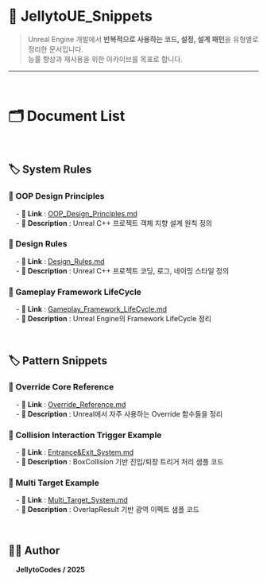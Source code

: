 # 🧠 JellytoUE_Snippets

> Unreal Engine 개발에서 **반복적으로 사용하는 코드, 설정, 설계 패턴**을 유형별로 정리한 문서입니다.  
> 능률 향상과 재사용을 위한 아카이브를 목표로 합니다.
---
<br>

# 🗂️ Document List

<br>

## 🏷️ System Rules

### 📄 OOP Design Principles
&nbsp;&nbsp;&nbsp; - 🔗 **Link** : [OOP_Design_Principles.md](SystemRules/OOP_Design_Principles.md)  
&nbsp;&nbsp;&nbsp; - 📝 **Description** : Unreal C++ 프로젝트 객체 지향 설계 원칙 정의

### 📄 Design Rules
&nbsp;&nbsp;&nbsp; - 🔗 **Link** : [Design_Rules.md](SystemRules/Design_Rules.md)  
&nbsp;&nbsp;&nbsp; - 📝 **Description** : Unreal C++ 프로젝트 코딩, 로그, 네이밍 스타일 정의

### 📄 Gameplay Framework LifeCycle
&nbsp;&nbsp;&nbsp; - 🔗 **Link** : [Gameplay_Framework_LifeCycle.md](SystemRules/Gameplay_Framework_LifeCycle.md)  
&nbsp;&nbsp;&nbsp; - 📝 **Description** : Unreal Engine의 Framework LifeCycle 정리

<br>

## 🏷️ Pattern Snippets

### 📄 Override Core Reference
&nbsp;&nbsp;&nbsp; - 🔗 **Link** : [Override_Reference.md](PatternSnippets/Override_Reference.md)  
&nbsp;&nbsp;&nbsp; - 📝 **Description** : Unreal에서 자주 사용하는 Override 함수들을 정리

### 📄 Collision Interaction Trigger Example
&nbsp;&nbsp;&nbsp; - 🔗 **Link** : [Entrance&Exit_System.md](PatternSnippets/Entrance&Exit_System.md)  
&nbsp;&nbsp;&nbsp; - 📝 **Description** : BoxCollision 기반 진입/퇴장 트리거 처리 샘플 코드

### 📄 Multi Target Example
&nbsp;&nbsp;&nbsp; - 🔗 **Link** : [Multi_Target_System.md](PatternSnippets/Multi_Target_System.md)  
&nbsp;&nbsp;&nbsp; - 📝 **Description** : OverlapResult 기반 광역 이펙트 샘플 코드

<br>

## 🧑‍💻 Author 
&nbsp;&nbsp;&nbsp; **JellytoCodes / 2025**
